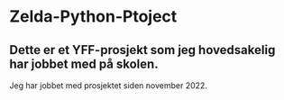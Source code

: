 # Zelda-Python-Ptoject

## Dette er et YFF-prosjekt som jeg hovedsakelig har jobbet med på skolen.
Jeg har jobbet med prosjektet siden november 2022.
